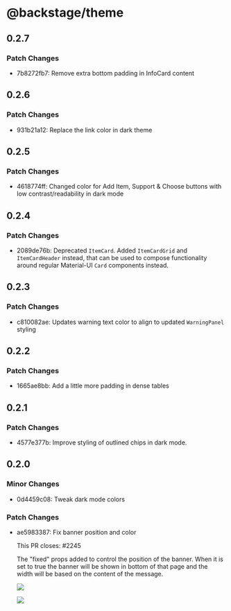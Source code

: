 # @backstage/theme

## 0.2.7

### Patch Changes

- 7b8272fb7: Remove extra bottom padding in InfoCard content

## 0.2.6

### Patch Changes

- 931b21a12: Replace the link color in dark theme

## 0.2.5

### Patch Changes

- 4618774ff: Changed color for Add Item, Support & Choose buttons with low contrast/readability in dark mode

## 0.2.4

### Patch Changes

- 2089de76b: Deprecated `ItemCard`. Added `ItemCardGrid` and `ItemCardHeader` instead, that can be used to compose functionality around regular Material-UI `Card` components instead.

## 0.2.3

### Patch Changes

- c810082ae: Updates warning text color to align to updated `WarningPanel` styling

## 0.2.2

### Patch Changes

- 1665ae8bb: Add a little more padding in dense tables

## 0.2.1

### Patch Changes

- 4577e377b: Improve styling of outlined chips in dark mode.

## 0.2.0

### Minor Changes

- 0d4459c08: Tweak dark mode colors

### Patch Changes

- ae5983387: Fix banner position and color

  This PR closes: #2245

  The "fixed" props added to control the position of the banner. When it is set to true the banner will be shown in bottom of that page and the width will be based on the content of the message.

  ![](https://user-images.githubusercontent.com/15106494/93765685-999df480-fc15-11ea-8fa5-11cac5836cf1.png)

  ![](https://user-images.githubusercontent.com/15106494/93765697-9e62a880-fc15-11ea-92af-b6a7fee4bb21.png)

